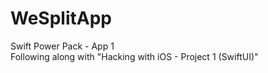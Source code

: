 # WeSplitApp

Swift Power Pack - App 1   
Following along with "Hacking with iOS - Project 1 (SwiftUI)"   

